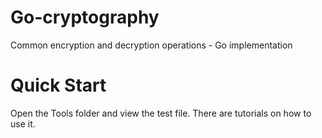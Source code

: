 # Go-cryptography

Common encryption and decryption operations - Go implementation

# Quick Start
Open the Tools folder and view the test file. There are tutorials on how to use it.